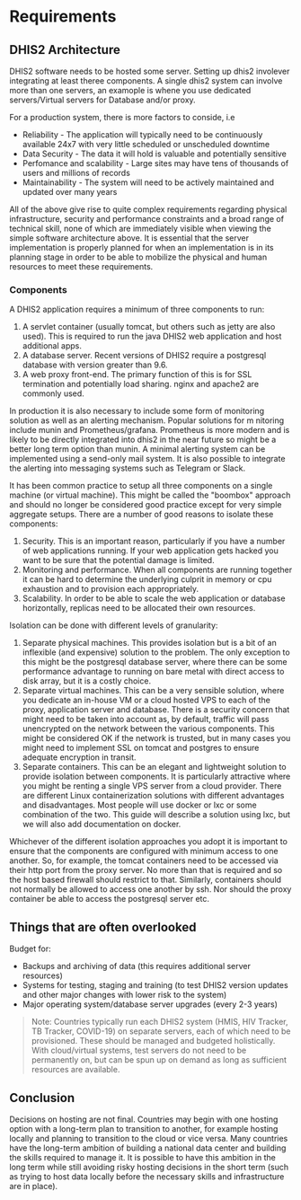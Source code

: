 # Requirements
## DHIS2 Architecture
DHIS2 software needs to be hosted some server. Setting up dhis2 involever
integrating at least theree components. A single dhis2 system can involve more
than one servers, an examople is whene you use dedicated servers/Virtual
servers for Database and/or proxy. 

For a production system, there is more factors to conside, i.e

- Reliability  - The application will typically need to be continuously available 24x7 with very little scheduled or unscheduled downtime
- Data Security - The data it will hold is valuable and potentially sensitive
- Perfomance and scalability -  Large sites may have tens of thousands of users and millions of records
- Maintainability - The system will need to be actively maintained and updated over many years

All of the above give rise to quite complex requirements regarding physical
infrastructure, security and performance constraints and a broad range of
technical skill, none of which are immediately visible when viewing the simple
software architecture above. 
It is essential that the server implementation is properly planned for when an implementation is in its planning stage in order to be able to mobilize the physical and human resources to meet these requirements.


### Components
A DHIS2 application requires a minimum of three components to run:
1. A servlet container (usually tomcat, but others such as jetty are also
   used). This is required to run the java DHIS2 web application and host
   additional apps.
2. A database server. Recent versions of DHIS2 require a postgresql database
   with version greater than 9.6.
3. A web proxy front-end. The primary function of this is for SSL termination
   and potentially load sharing. nginx and apache2 are commonly used.

In production it is also necessary to include some form of monitoring solution
as well as an alerting mechanism. Popular solutions for m nitoring include
munin and Prometheus/grafana. Prometheus is more modern and is likely to be
directly integrated into dhis2 in the near future so might be a better long
term option than munin. A minimal alerting system can be implemented using a
send-only mail system. It is also possible to integrate the alerting into
messaging systems such as Telegram or Slack.


It has been common practice to setup all three components on a single machine
(or virtual machine). This might be called the "boombox" approach and should no
longer be considered good practice except for very simple aggregate setups.
There are a number of good reasons to isolate these components:

1. Security. This is an important reason, particularly if you have a number of
   web applications running. If your web application gets hacked you want to be
   sure that the potential damage is limited.
2. Monitoring and performance. When all components are running together it can
   be hard to determine the underlying culprit in memory or cpu exhaustion and
   to provision each appropriately.
3. Scalability. In order to be able to scale the web application or database
   horizontally, replicas need to be allocated their own resources.



Isolation can be done with different levels of granularity:

1. Separate physical machines. This provides isolation but is a bit of an
   inflexible (and expensive) solution to the problem. The only exception to
   this might be the postgresql database server, where there can be some
   performance advantage to running on bare metal with direct access to disk
   array, but it is a costly choice.
2. Separate virtual machines. This can be a very sensible solution, where you
   dedicate an in-house VM or a cloud hosted VPS to each of the proxy,
   application server and database. There is a security concern that might need
   to be taken into account as, by default, traffic will pass unencrypted on
   the network between the various components. This might be considered OK if
   the network is trusted, but in many cases you might need to implement SSL on
   tomcat and postgres to ensure adequate encryption in transit.
2. Separate containers. This can be an elegant and lightweight solution to
   provide isolation between components. It is particularly attractive where
   you might be renting a single VPS server from a cloud provider. There are
   different Linux containerization solutions with different advantages and
   disadvantages. Most people will use docker or lxc or some combination of the
   two. This guide will describe a solution using lxc, but we will also add
   documentation on docker.

Whichever of the different isolation approaches you adopt it is important to
ensure that the components are configured with minimum access to one another.
So, for example, the tomcat containers need to be accessed via their http port
from the proxy server. No more than that is required and so the host based
firewall should restrict to that. Similarly, containers should not normally be
allowed to access one another by ssh. Nor should the proxy container be able to
access the postgresql server etc.
## Things that are often overlooked
Budget for: 
- Backups and archiving of data (this requires additional server resources)
- Systems for testing, staging and training (to test DHIS2 version updates and
  other major changes with lower risk to the system)
- Major operating system/database server upgrades (every 2-3 years)

> Note:
> Countries typically run each DHIS2 system (HMIS, HIV Tracker, TB Tracker,
> COVID-19) on separate servers, each of which need to be provisioned. These
> should be managed and budgeted holistically.
> With cloud/virtual systems, test servers do not need to be permanently on,
> but can be spun up on demand as long as sufficient resources are available.


## Conclusion
Decisions on hosting are not final. Countries may begin with one hosting option
with a long-term plan to transition to another, for example hosting locally and
planning to transition to the cloud or vice versa.
Many countries have the long-term ambition of building a national data center
and building the skills required to manage it. It is possible to have this
ambition in the long term while still avoiding risky hosting decisions in the
short term (such as trying to host data locally before the necessary skills and
infrastructure are in place).

